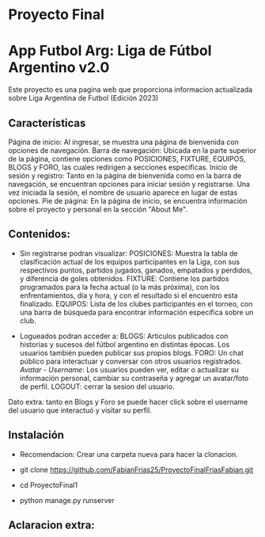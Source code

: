 # Proyecto Final
# App Futbol Arg: Liga de Fútbol Argentino v2.0

Este proyecto es una pagina web que proporciona informacion actualizada sobre Liga Argentina de Futbol (Edición 2023) 

## Características
Página de inicio: Al ingresar, se muestra una página de bienvenida con opciones de navegación.
Barra de navegación: Ubicada en la parte superior de la página, contiene opciones como POSICIONES, FIXTURE, EQUIPOS, BLOGS y FORO, las cuales redirigen a secciones específicas.
Inicio de sesión y registro: Tanto en la página de bienvenida como en la barra de navegación, se encuentran opciones para iniciar sesión y registrarse. Una vez iniciada la sesión, el nombre de usuario aparece en lugar de estas opciones.
Pie de página: En la página de inicio, se encuentra información sobre el proyecto y personal en la sección "About Me".


## Contenidos:
- Sin registrarse podran visualizar:
POSICIONES: Muestra la tabla de clasificación actual de los equipos participantes en la Liga, con sus respectivos puntos, partidos jugados, ganados, empatados y perdidos, y diferencia de goles obtenidos.
FIXTURE: Contiene los partidos programados para la fecha actual (o la más próxima), con los enfrentamientos, día y hora, y con el resultado si el encuentro esta finalizado.
EQUIPOS: Lista de los clubes participantes en el torneo, con una barra de búsqueda para encontrar información específica sobre un club.


- Logueados podran acceder a:
BLOGS: Artículos publicados con historias y sucesos del fútbol argentino en distintas épocas. Los usuarios también pueden publicar sus propios blogs.
FORO: Un chat público para interactuar y conversar con otros usuarios registrados.
*Avatar - Username*: Los usuarios pueden ver, editar o actualizar su información personal, cambiar su contraseña y agregar un avatar/foto de perfil.
LOGOUT: cerrar la sesion del usuario.

Dato extra: tanto en Blogs y Foro se puede hacer click sobre el username del usuario que interactuó y visitar su perfil.


## Instalación

- Recomendacion: Crear una carpeta nueva para hacer la clonacion.

- git clone https://github.com/FabianFrias25/ProyectoFinalFriasFabian.git

- cd ProyectoFinal1

- python manage.py runserver


## Aclaracion extra:

